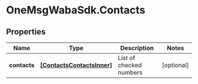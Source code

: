 # OneMsgWabaSdk.Contacts

## Properties

Name | Type | Description | Notes
------------ | ------------- | ------------- | -------------
**contacts** | [**[ContactsContactsInner]**](ContactsContactsInner.md) | List of checked numbers | [optional] 


